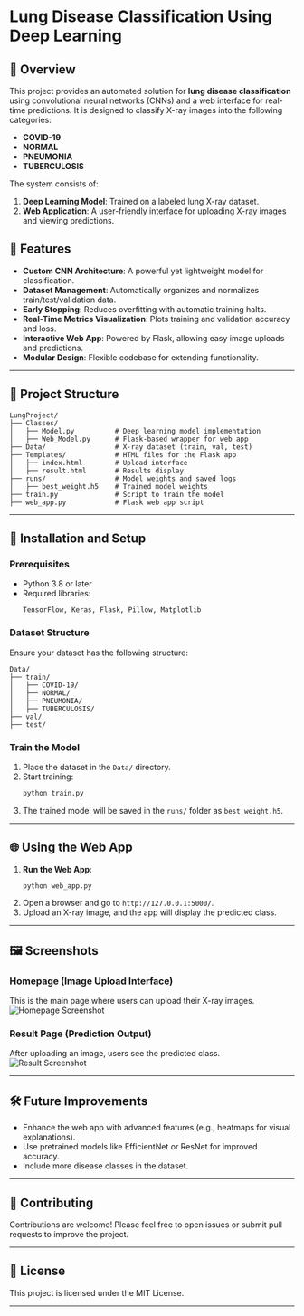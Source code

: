 # Lung Disease Classification Using Deep Learning

## 🌟 Overview

This project provides an automated solution for **lung disease classification** using convolutional neural networks (CNNs) and a web interface for real-time predictions. It is designed to classify X-ray images into the following categories:

- **COVID-19**
- **NORMAL**
- **PNEUMONIA**
- **TUBERCULOSIS**

The system consists of:
1. **Deep Learning Model**: Trained on a labeled lung X-ray dataset.
2. **Web Application**: A user-friendly interface for uploading X-ray images and viewing predictions.

## 🚀 Features

- **Custom CNN Architecture**: A powerful yet lightweight model for classification.
- **Dataset Management**: Automatically organizes and normalizes train/test/validation data.
- **Early Stopping**: Reduces overfitting with automatic training halts.
- **Real-Time Metrics Visualization**: Plots training and validation accuracy and loss.
- **Interactive Web App**: Powered by Flask, allowing easy image uploads and predictions.
- **Modular Design**: Flexible codebase for extending functionality.

---

## 📂 Project Structure

```
LungProject/
├── Classes/
│   ├── Model.py          # Deep learning model implementation
│   ├── Web_Model.py      # Flask-based wrapper for web app
├── Data/                 # X-ray dataset (train, val, test)
├── Templates/            # HTML files for the Flask app
│   ├── index.html        # Upload interface
│   ├── result.html       # Results display
├── runs/                 # Model weights and saved logs
│   ├── best_weight.h5    # Trained model weights
├── train.py              # Script to train the model
├── web_app.py            # Flask web app script
```

---

## 🔧 Installation and Setup

### Prerequisites
- Python 3.8 or later
- Required libraries:
  ```
  TensorFlow, Keras, Flask, Pillow, Matplotlib
  ```

### Dataset Structure
Ensure your dataset has the following structure:
```
Data/
├── train/
│   ├── COVID-19/
│   ├── NORMAL/
│   ├── PNEUMONIA/
│   ├── TUBERCULOSIS/
├── val/
├── test/
```

### Train the Model
1. Place the dataset in the `Data/` directory.
2. Start training:
   ```bash
   python train.py
   ```
3. The trained model will be saved in the `runs/` folder as `best_weight.h5`.

---

## 🌐 Using the Web App

1. **Run the Web App**:
   ```bash
   python web_app.py
   ```
2. Open a browser and go to `http://127.0.0.1:5000/`.
3. Upload an X-ray image, and the app will display the predicted class.

---

## 🖼️ Screenshots

### Homepage (Image Upload Interface)
This is the main page where users can upload their X-ray images.  
![Homepage Screenshot](path/to/homepage_screenshot.png)

### Result Page (Prediction Output)
After uploading an image, users see the predicted class.  
![Result Screenshot](path/to/result_screenshot.png)

---

## 🛠️ Future Improvements

- Enhance the web app with advanced features (e.g., heatmaps for visual explanations).
- Use pretrained models like EfficientNet or ResNet for improved accuracy.
- Include more disease classes in the dataset.

---

## 🤝 Contributing
Contributions are welcome! Please feel free to open issues or submit pull requests to improve the project.

---

## 📝 License
This project is licensed under the MIT License.

---
